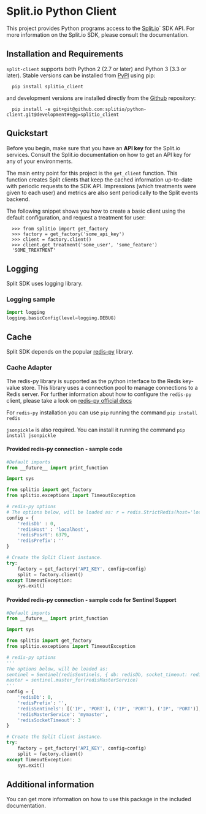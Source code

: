 # Split.io Python Client

This project provides Python programs access to the [Split.io](http://split.io/)` SDK API. For more information on the Split.io SDK, please consult the documentation.

## Installation and Requirements

`split-client` supports both Python 2 (2.7 or later) and Python 3 (3.3 or later). Stable versions can be installed from [PyPI](https://pypi.python.org) using pip:

```
  pip install splitio_client
```

and development versions are installed directly from the [Github](https://github.com/splitio/python-client) repository:

```
  pip install -e git+git@github.com:splitio/python-client.git@development#egg=splitio_client
```

## Quickstart

Before you begin, make sure that you have an **API key** for the Split.io services. Consult the Split.io documentation on how to get an API key for any of your environments.

The main entry point for this project is the `get_client` function. This function creates Split clients that keep the cached information up-to-date with periodic requests to the SDK API. Impressions (which treatments were given to each user) and metrics are also sent periodically to the Split events backend.

The following snippet shows you how to create a basic client using the default configuration, and request a treatment for user:

```
  >>> from splitio import get_factory
  >>> factory = get_factory('some_api_key')
  >>> client = factory.client()
  >>> client.get_treatment('some_user', 'some_feature')
  'SOME_TREATMENT'
```

## Logging
Split SDK uses logging library.

### Logging sample
```python
import logging
logging.basicConfig(level=logging.DEBUG)
```

## Cache
Split SDK depends on the popular [redis-py](https://github.com/andymccurdy/redis-py) library.

### Cache Adapter
The redis-py library is supported as the python interface to the Redis key-value store. This library uses a connection pool to manage connections to a Redis server. For further information about how to configure the ```redis-py``` client, please take a look on [redis-py official docs](https://github.com/andymccurdy/redis-py)

For ```redis-py``` installation you can use ```pip``` running the command ```pip install redis```

```jsonpickle``` is also required. You can install it running the command ```pip install jsonpickle```

#### Provided redis-py connection - sample code
```python
#Default imports
from __future__ import print_function

import sys

from splitio import get_factory
from splitio.exceptions import TimeoutException

# redis-py options
# The options below, will be loaded as: r = redis.StrictRedis(host='localhost', port=6379, db=0, prefix='')
config = {
    'redisDb' : 0, 
    'redisHost' : 'localhost',
    'redisPosrt': 6379,
    'redisPrefix': ''
}

# Create the Split Client instance.
try:
    factory = get_factory('API_KEY', config=config)
    split = factory.client()
except TimeoutException:
    sys.exit()
```

#### Provided redis-py connection - sample code for Sentinel Support
```python
#Default imports
from __future__ import print_function

import sys

from splitio import get_factory
from splitio.exceptions import TimeoutException

# redis-py options
'''
The options below, will be loaded as:
sentinel = Sentinel(redisSentinels, { db: redisDb, socket_timeout: redisSocketTimeout })
master = sentinel.master_for(redisMasterService)
'''
config = {
    'redisDb': 0,
    'redisPrefix': '',
    'redisSentinels': [('IP', 'PORT'), ('IP', 'PORT'), ('IP', 'PORT')],
    'redisMasterService': 'mymaster',
    'redisSocketTimeout': 3
}

# Create the Split Client instance.
try:
    factory = get_factory('API_KEY', config=config)
    split = factory.client()
except TimeoutException:
    sys.exit()
```

## Additional information

You can get more information on how to use this package in the included documentation.